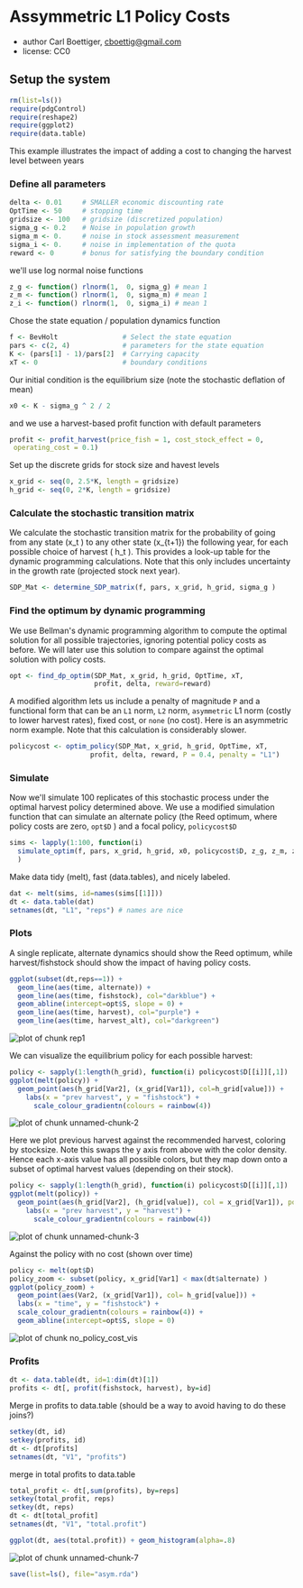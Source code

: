 




# Assymmetric L1 Policy Costs 
 * author Carl Boettiger, <cboettig@gmail.com>
 * license: CC0

## Setup the system



```r
rm(list=ls())   
require(pdgControl)
require(reshape2)
require(ggplot2)
require(data.table)
```



This example illustrates the impact of adding a cost to changing the harvest level between years 

### Define all parameters 


```r
delta <- 0.01     # SMALLER economic discounting rate
OptTime <- 50     # stopping time
gridsize <- 100   # gridsize (discretized population)
sigma_g <- 0.2    # Noise in population growth
sigma_m <- 0.     # noise in stock assessment measurement
sigma_i <- 0.     # noise in implementation of the quota
reward <- 0       # bonus for satisfying the boundary condition
```




we'll use log normal noise functions


```r
z_g <- function() rlnorm(1,  0, sigma_g) # mean 1
z_m <- function() rlnorm(1,  0, sigma_m) # mean 1
z_i <- function() rlnorm(1,  0, sigma_i) # mean 1
```





Chose the state equation / population dynamics function


```r
f <- BevHolt                # Select the state equation
pars <- c(2, 4)             # parameters for the state equation
K <- (pars[1] - 1)/pars[2]  # Carrying capacity 
xT <- 0                     # boundary conditions
```




Our initial condition is the equilibrium size (note the stochastic deflation of mean)


```r
x0 <- K - sigma_g ^ 2 / 2 
```




and we use a harvest-based profit function with default parameters


```r
profit <- profit_harvest(price_fish = 1, cost_stock_effect = 0,
 operating_cost = 0.1)
```




Set up the discrete grids for stock size and havest levels


```r
x_grid <- seq(0, 2.5*K, length = gridsize)  
h_grid <- seq(0, 2*K, length = gridsize)  
```




### Calculate the stochastic transition matrix
We calculate the stochastic transition matrix for the probability of going from any state \(x_t \) to any other state \(x_{t+1}\) the following year, for each possible choice of harvest \( h_t \).  This provides a look-up table for the dynamic programming calculations. Note that this only includes uncertainty in the growth rate (projected stock next year). 


```r
SDP_Mat <- determine_SDP_matrix(f, pars, x_grid, h_grid, sigma_g )
```



### Find the optimum by dynamic programming 
We use Bellman's dynamic programming algorithm to compute the optimal solution for all possible trajectories, ignoring potential policy costs as before.  We will later use this solution to compare against the optimal solution with policy costs.


```r
opt <- find_dp_optim(SDP_Mat, x_grid, h_grid, OptTime, xT, 
                     profit, delta, reward=reward)
```




A modified algorithm lets us include a penalty of magnitude `P` and a functional form that can be an `L1` norm, `L2`  norm, `asymmetric` L1 norm (costly to lower harvest rates), fixed cost, or `none` (no cost).  Here is an asymmetric norm example.  Note that this calculation is considerably slower. 


```r
policycost <- optim_policy(SDP_Mat, x_grid, h_grid, OptTime, xT, 
                    profit, delta, reward, P = 0.4, penalty = "L1")
```





### Simulate 
Now we'll simulate 100 replicates of this stochastic process under the optimal harvest policy determined above.  We use a modified simulation function that can simulate an alternate policy (the Reed optimum, where policy costs are zero, `opt$D` ) and a focal policy, `policycost$D`



```r
sims <- lapply(1:100, function(i)
  simulate_optim(f, pars, x_grid, h_grid, x0, policycost$D, z_g, z_m, z_i, opt$D)
  )
```





Make data tidy (melt), fast (data.tables), and nicely labeled.


```r
dat <- melt(sims, id=names(sims[[1]]))  
dt <- data.table(dat)
setnames(dt, "L1", "reps") # names are nice
```




### Plots 

A single replicate, alternate dynamics should show the Reed optimum, while harvest/fishstock should show the impact of having policy costs. 


```r
ggplot(subset(dt,reps==1)) +
  geom_line(aes(time, alternate)) +
  geom_line(aes(time, fishstock), col="darkblue") +
  geom_abline(intercept=opt$S, slope = 0) +
  geom_line(aes(time, harvest), col="purple") + 
  geom_line(aes(time, harvest_alt), col="darkgreen") 
```

![plot of chunk rep1](http://farm8.staticflickr.com/7041/6831194094_5545ba6262_o.png) 



We can visualize the equilibrium policy for each possible harvest:



```r
policy <- sapply(1:length(h_grid), function(i) policycost$D[[i]][,1])
ggplot(melt(policy)) + 
  geom_point(aes(h_grid[Var2], (x_grid[Var1]), col=h_grid[value])) + 
    labs(x = "prev harvest", y = "fishstock") +
      scale_colour_gradientn(colours = rainbow(4)) 
```

![plot of chunk unnamed-chunk-2](http://farm8.staticflickr.com/7065/6831205204_52bc61efa3_o.png) 


Here we plot previous harvest against the recommended harvest, coloring by stocksize.  Note this swaps the y axis from above with the color density.  Hence each x-axis value has all possible colors, but they map down onto a subset of optimal harvest values (depending on their stock). 


```r
policy <- sapply(1:length(h_grid), function(i) policycost$D[[i]][,1])
ggplot(melt(policy)) + 
  geom_point(aes(h_grid[Var2], (h_grid[value]), col = x_grid[Var1]), position=position_jitter(w=.005,h=.005), alpha=.5) + 
    labs(x = "prev harvest", y = "harvest") +
      scale_colour_gradientn(colours = rainbow(4)) 
```

![plot of chunk unnamed-chunk-3](http://farm8.staticflickr.com/7193/6831216132_81eae50714_o.png) 



Against the policy with no cost (shown over time) 


```r
policy <- melt(opt$D)
policy_zoom <- subset(policy, x_grid[Var1] < max(dt$alternate) )
ggplot(policy_zoom) + 
  geom_point(aes(Var2, (x_grid[Var1]), col= h_grid[value])) + 
  labs(x = "time", y = "fishstock") +
  scale_colour_gradientn(colours = rainbow(4)) + 
  geom_abline(intercept=opt$S, slope = 0) 
```

![plot of chunk no_policy_cost_vis](http://farm8.staticflickr.com/7189/6977365985_5f905bc8fc_o.png) 


### Profits



```r
dt <- data.table(dt, id=1:dim(dt)[1])
profits <- dt[, profit(fishstock, harvest), by=id]
```




Merge in profits to data.table (should be a way to avoid having to do these joins?)


```r
setkey(dt, id)
setkey(profits, id)
dt <- dt[profits]
setnames(dt, "V1", "profits")
```




merge in total profits to data.table


```r
total_profit <- dt[,sum(profits), by=reps]
setkey(total_profit, reps)
setkey(dt, reps)
dt <- dt[total_profit]
setnames(dt, "V1", "total.profit")
```






```r
ggplot(dt, aes(total.profit)) + geom_histogram(alpha=.8)
```

![plot of chunk unnamed-chunk-7](http://farm8.staticflickr.com/7057/6831237780_e519a0c684_o.png) 




```r
save(list=ls(), file="asym.rda")
```




